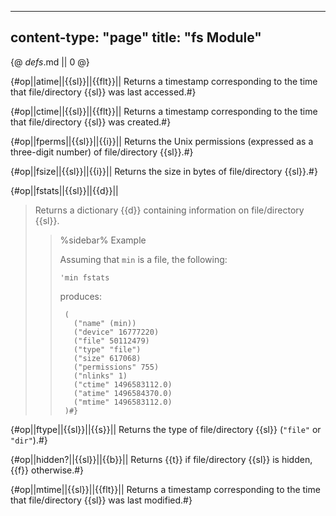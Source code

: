 -----
content-type: "page"
title: "fs Module"
-----
{@ _defs_.md || 0 @}

{#op||atime||{{sl}}||{{flt}}||
Returns a timestamp corresponding to the time that file/directory {{sl}} was last accessed.#}

{#op||ctime||{{sl}}||{{flt}}||
Returns a timestamp corresponding to the time that file/directory {{sl}} was created.#}

{#op||fperms||{{sl}}||{{i}}||
Returns the Unix permissions (expressed as a three-digit number) of file/directory {{sl}}.#}

{#op||fsize||{{sl}}||{{i}}||
Returns the size in bytes of file/directory {{sl}}.#}

{#op||fstats||{{sl}}||{{d}}||
> Returns a dictionary {{d}} containing information on file/directory {{sl}}.
> > %sidebar%
> > Example
> > 
> > Assuming that `min` is a file, the following:
> > 
> > `'min fstats`
> > 
> > produces:
> > 
> >      (
> >        ("name" (min))
> >        ("device" 16777220)
> >        ("file" 50112479)
> >        ("type" "file")
> >        ("size" 617068)
> >        ("permissions" 755)
> >        ("nlinks" 1)
> >        ("ctime" 1496583112.0)
> >        ("atime" 1496584370.0)
> >        ("mtime" 1496583112.0)
> >      )#}

{#op||ftype||{{sl}}||{{s}}||
Returns the type of file/directory {{sl}} (`"file"` or `"dir"`).#}

{#op||hidden?||{{sl}}||{{b}}||
Returns {{t}} if file/directory {{sl}} is hidden, {{f}} otherwise.#}

{#op||mtime||{{sl}}||{{flt}}||
Returns a timestamp corresponding to the time that file/directory {{sl}} was last modified.#}

